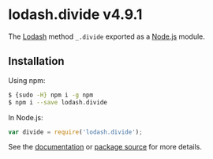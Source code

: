 # lodash.divide v4.9.1

The [Lodash](https://lodash.com/) method `_.divide` exported as a [Node.js](https://nodejs.org/) module.

## Installation

Using npm:
```bash
$ {sudo -H} npm i -g npm
$ npm i --save lodash.divide
```

In Node.js:
```js
var divide = require('lodash.divide');
```

See the [documentation](https://lodash.com/docs#divide) or [package source](https://github.com/lodash/lodash/blob/4.9.1-npm-packages/lodash.divide) for more details.
